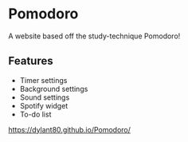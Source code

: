 # Pomodoro #

A website based off the study-technique Pomodoro!

## Features ##
- Timer settings
- Background settings
- Sound settings
- Spotify widget
- To-do list

https://dylant80.github.io/Pomodoro/
